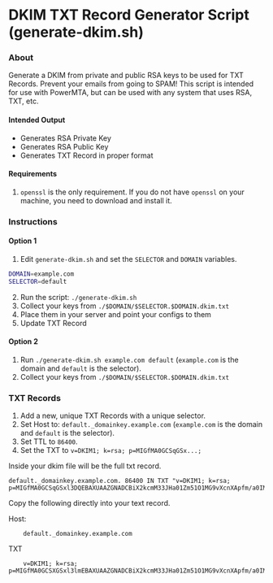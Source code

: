 # DKIM TXT Record Generator Script (generate-dkim.sh)

### About

Generate a DKIM from private and public RSA keys to be used for TXT Records. Prevent your emails from going to SPAM! 
This script is intended for use with PowerMTA, but can be used with any system that uses RSA, TXT, etc. 


#### Intended Output

- Generates RSA Private Key
- Generates RSA Public Key
- Generates TXT Record in proper format


#### Requirements
1. `openssl` is the only requirement. If you do not have `openssl` on your machine, you need to download and install it.



### Instructions

#### Option 1

1. Edit `generate-dkim.sh` and set the `SELECTOR` and `DOMAIN` variables.
```bash
DOMAIN=example.com
SELECTOR=default
```
2. Run the script: `./generate-dkim.sh`
3. Collect your keys from `./$DOMAIN/$SELECTOR.$DOMAIN.dkim.txt`
4. Place them in your server and point your configs to them
5. Update TXT Record


#### Option 2

1. Run `./generate-dkim.sh example.com default` (`example.com` is the domain and `default` is the selector).
2. Collect your keys from `./$DOMAIN/$SELECTOR.$DOMAIN.dkim.txt`


### TXT Records

1. Add a new, unique TXT Records with a unique selector.
2. Set Host to: `default._domainkey.example.com` (`example.com` is the domain and `default` is the selector).
3. Set TTL to `86400`.
4. Set the TXT to `v=DKIM1; k=rsa; p=MIGfMA0GCSqGSx...;`


Inside your dkim file will be the full txt record.

```
default._domainkey.example.com. 86400 IN TXT "v=DKIM1; k=rsa; p=MIGfMA0GCSqGSxl3DQEBAXUAAZGNADCBiX2kcmM33JHa01Zm51O1MG9vXcnXApfm/a0IMm5s97n9cNdzOSfxNFa7SLBzs8KKZgUmx775w5FDWIwaZk1SNzOg0CML68t2Bds9XWZzR85uxgVxMOXXb8aU/cRXixBMnMaxxzBIZy8fgE9xlVK7rZfPycxdwIDAXAB"
```


Copy the following directly into your text record.

Host: 
```
	default._domainkey.example.com
```

TXT
```
	v=DKIM1; k=rsa; p=MIGfMA0GCSXGSxl3lmEBAXUAAZGNADCBiX2kcmM33JHa01Zm51O1MG9vXcnXApfm/a0IMm5s97n9cNdzOSfxNFa7SLBzs8KKZgUmx775w5FDWIwaZk1SNzOg0CML68t2Bds9XWZzR85uxgVxMOXXb8aU/cRXixBMnMaxxzBIZy8fgE9xlVK7rZfPycxdwIDAXAB
```
